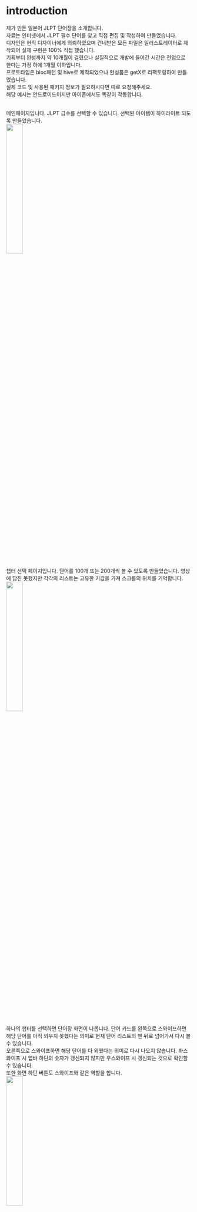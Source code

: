 # introduction

제가 만든 일본어 JLPT 단어장을 소개합니다.<br>
자료는 인터넷에서 JLPT 필수 단어를 찾고 직접 편집 및 작성하여 만들었습니다.<br>
디자인은 현직 디자이너에게 의뢰하였으며 건네받은 모든 파일은 일러스트레이터로 제작되어 실제 구현은 100% 직접 했습니다.<br>
기획부터 완성까지 약 10개월이 걸렸으나 실질적으로 개발에 들어간 시간은 전업으로 한다는 가정 하에 1개월 이하입니다.<br>
프로토타입은 bloc패턴 및 hive로 제작되었으나 완성품은 getX로 리팩토링하여 만들었습니다.<br>
실제 코드 및 사용된 패키지 정보가 필요하시다면 따로 요청해주세요.<br>
해당 예시는 안드로이드이지만 아이폰에서도 똑같이 작동합니다.<br><br>


메인페이지입니다. JLPT 급수를 선택할 수 있습니다. 선택된 아이템이 하이라이트 되도록 만들었습니다.<br>
<img src="https://user-images.githubusercontent.com/33222740/110444569-8964cd80-8100-11eb-81b7-e31a1a287cbf.gif" width="30%"><br><br>


챕터 선택 페이지입니다. 단어를 100개 또는 200개씩 볼 수 있도록 만들었습니다. 영상에 담진 못했지만 각각의 리스트는 고유한 키값을 가져 스크롤의 위치를 기억합니다.<br>
<img src="https://user-images.githubusercontent.com/33222740/110444611-941f6280-8100-11eb-99da-5fd1ff56acca.gif" width="30%"><br><br>


하나의 챕터를 선택하면 단어장 화면이 나옵니다. 단어 카드를 왼쪽으로 스와이프하면 해당 단어를 아직 외우지 못했다는 의미로 현재 단어 리스트의 맨 뒤로 넘어가서 다시 볼 수 있습니다. <br>
오른쪽으로 스와이프하면 해당 단어를 다 외웠다는 의미로 다시 나오지 않습니다. 좌스와이프 시 앱바 하단의 숫자가 갱신되지 않지만 우스와이프 시 갱신되는 것으로 확인할 수 있습니다.<br>
또한 화면 하단 버튼도 스와이프와 같은 역할을 합니다.<br>
<img src="https://user-images.githubusercontent.com/33222740/110444674-a6999c00-8100-11eb-8659-837eed22ee10.gif" width="30%"><br><br>


모든 단어를 다 외웠다면(우스와이프했다면) 다이얼로그 창이 뜨며 챕터 선택 페이지로 이동할 수 있습니다.<br>
챕터 목록 우측에서 5개의 구슬 중 하나의 구슬이 분홍색으로 활성화되는 것을 확인할 수 있고 이 구슬 Row들은 해당 챕터를 몇 번 공부했는지 확인하는 용도로 쓰입니다.<br>
<img src="https://user-images.githubusercontent.com/33222740/110444704-af8a6d80-8100-11eb-85b3-cf0b2073128c.gif" width="30%"><br><br>


선택된 챕터의 아이콘이 빨간색으로 변하기 때문에 나중에 봐도 해당 챕터를 공부하는 중인지 아닌지 확인 가능합니다. <br>
참고로 한번의 공부를 끝낸다면 아이콘은 다시 비활성화되며 이것은 이전 영상에서 확인할 수 있습니다.<br>
<img src="https://user-images.githubusercontent.com/33222740/110444787-c3ce6a80-8100-11eb-8840-222ea70f1809.gif" width="30%"><br><br>


앱을 완전히 종료시켰다가 다시 켜도 자료는 이전처럼 유지됩니다.<br>
https://user-images.githubusercontent.com/33222740/110444900-e6608380-8100-11eb-93b8-dbaac714a57c.mp4


